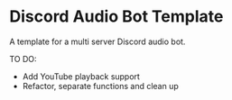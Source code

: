 # Discord Audio Bot Template

A template for a multi server Discord audio bot.

TO DO:
- Add YouTube playback support
- Refactor, separate functions and clean up